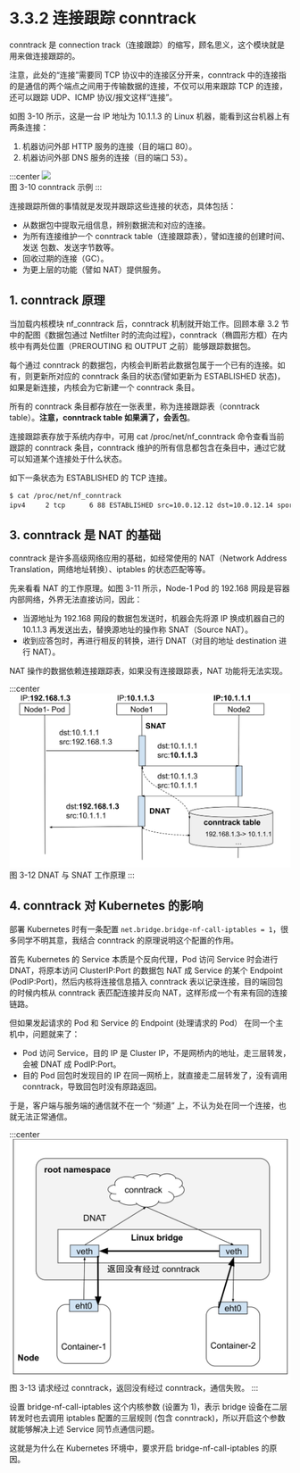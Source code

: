 # 3.3.2 连接跟踪 conntrack

conntrack 是 connection track（连接跟踪）的缩写，顾名思义，这个模块就是用来做连接跟踪的。

注意，此处的“连接”需要同 TCP 协议中的连接区分开来，conntrack 中的连接指的是通信的两个端点之间用于传输数据的连接，不仅可以用来跟踪 TCP 的连接，还可以跟踪 UDP、ICMP 协议/报文这样“连接”。

如图 3-10 所示，这是一台 IP 地址为 10.1.1.3 的 Linux 机器，能看到这台机器上有两条连接：

1. 机器访问外部 HTTP 服务的连接（目的端口 80）。
2. 机器访问外部 DNS 服务的连接（目的端口 53）。

:::center
  ![](../assets/conntrack.png)<br/>
  图 3-10 conntrack 示例
:::

连接跟踪所做的事情就是发现并跟踪这些连接的状态，具体包括：

- 从数据包中提取元组信息，辨别数据流和对应的连接。
- 为所有连接维护一个 conntrack table（连接跟踪表），譬如连接的创建时间、发送 包数、发送字节数等。
- 回收过期的连接（GC）。
- 为更上层的功能（譬如 NAT）提供服务。

## 1. conntrack 原理

当加载内核模块 nf_conntrack 后，conntrack 机制就开始工作。回顾本章 3.2 节中的配图《数据包通过 Netfilter 时的流向过程》，conntrack（椭圆形方框）在内核中有两处位置（PREROUTING 和 OUTPUT 之前）能够跟踪数据包。

每个通过 conntrack 的数据包，内核会判断若此数据包属于一个已有的连接。如有，则更新所对应的 conntrack 条目的状态(譬如更新为 ESTABLISHED 状态)，如果是新连接，内核会为它新建一个 conntrack 条目。

所有的 conntrack 条目都存放在一张表里，称为连接跟踪表（conntrack table）。**注意，conntrack table 如果满了，会丢包**。

连接跟踪表存放于系统内存中，可用 cat /proc/net/nf_conntrack 命令查看当前跟踪的 conntrack 条目，conntrack 维护的所有信息都包含在条目中，通过它就可以知道某个连接处于什么状态。

如下一条状态为 ESTABLISHED 的 TCP 连接。
```bash
$ cat /proc/net/nf_conntrack
ipv4     2 tcp      6 88 ESTABLISHED src=10.0.12.12 dst=10.0.12.14 sport=48318 dport=27017 src=10.0.12.14 dst=10.0.12.12 sport=27017 dport=48318 [ASSURED] mark=0 zone=0 use=2
```

## 3. conntrack 是 NAT 的基础 

conntrack 是许多高级网络应用的基础，如经常使用的 NAT（Network Address Translation，网络地址转换）、iptables 的状态匹配等等。

先来看看 NAT 的工作原理。如图 3-11 所示，Node-1 Pod 的 192.168 网段是容器内部网络，外界无法直接访问，因此：

- 当源地址为 192.168 网段的数据包发送时，机器会先将源 IP 换成机器自己的 10.1.1.3 再发送出去，替换源地址的操作称 SNAT（Source NAT）。
- 收到应答包时，再进行相反的转换，进行 DNAT（对目的地址 destination 进行 NAT）。

NAT 操作的数据依赖连接跟踪表，如果没有连接跟踪表，NAT 功能将无法实现。

:::center
  ![](../assets/conntrack-nat.svg)<br/>
  图 3-12 DNAT 与 SNAT 工作原理
:::

## 4. conntrack 对 Kubernetes 的影响

部署 Kubernetes 时有一条配置 `net.bridge.bridge-nf-call-iptables = 1`，很多同学不明其意，我结合 conntrack 的原理说明这个配置的作用。

首先 Kubernetes 的 Service 本质是个反向代理，Pod 访问 Service 时会进行 DNAT，将原本访问 ClusterIP:Port 的数据包 NAT 成 Service 的某个 Endpoint (PodIP:Port)，然后内核将连接信息插入 conntrack 表以记录连接，目的端回包的时候内核从 conntrack 表匹配连接并反向 NAT，这样形成一个有来有回的连接链路。

但如果发起请求的 Pod 和 Service 的 Endpoint (处理请求的 Pod） 在同一个主机中，问题就来了：

- Pod 访问 Service，目的 IP 是 Cluster IP，不是网桥内的地址，走三层转发，会被 DNAT 成 PodIP:Port。
- 目的 Pod 回包时发现目的 IP 在同一网桥上，就直接走二层转发了，没有调用 conntrack，导致回包时没有原路返回。

于是，客户端与服务端的通信就不在一个 “频道” 上，不认为处在同一个连接，也就无法正常通信。

:::center
  ![](../assets/bridge-call-iptables.svg)<br/>
  图 3-13 请求经过 conntrack，返回没有经过 conntrack，通信失败。
:::

设置 bridge-nf-call-iptables 这个内核参数 (设置为 1)，表示 bridge 设备在二层转发时也去调用 iptables 配置的三层规则 (包含 conntrack)，所以开启这个参数就能够解决上述 Service 同节点通信问题。

这就是为什么在 Kubernetes 环境中，要求开启 bridge-nf-call-iptables 的原因。


